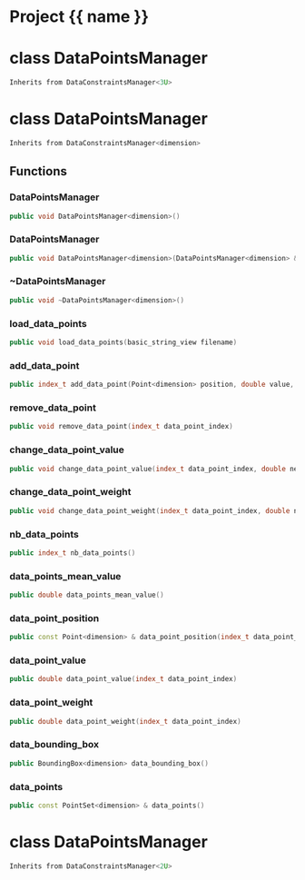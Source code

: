 <script setup>
import {useRoute} from 'vitepress'
const {path} = useRoute()
const tokens = path.split('/')
const words = tokens[2].split('-');
for (let i = 0; i < words.length; i++) {
    words[i] = words[i].charAt(0).toUpperCase() + words[i].slice(1);
    words[i] = words[i].replace('geode', 'Geode')
}
const name = words.join('-');
</script>
# Project {{ name }}

# class DataPointsManager


```cpp
Inherits from DataConstraintsManager<3U>
```



# class DataPointsManager


```cpp
Inherits from DataConstraintsManager<dimension>
```



## Functions

### DataPointsManager

```cpp
public void DataPointsManager<dimension>()
```


### DataPointsManager

```cpp
public void DataPointsManager<dimension>(DataPointsManager<dimension> && other)
```


### ~DataPointsManager

```cpp
public void ~DataPointsManager<dimension>()
```


### load_data_points

```cpp
public void load_data_points(basic_string_view filename)
```


### add_data_point

```cpp
public index_t add_data_point(Point<dimension> position, double value, double weight)
```


### remove_data_point

```cpp
public void remove_data_point(index_t data_point_index)
```


### change_data_point_value

```cpp
public void change_data_point_value(index_t data_point_index, double new_value)
```


### change_data_point_weight

```cpp
public void change_data_point_weight(index_t data_point_index, double new_weight)
```


### nb_data_points

```cpp
public index_t nb_data_points()
```


### data_points_mean_value

```cpp
public double data_points_mean_value()
```


### data_point_position

```cpp
public const Point<dimension> & data_point_position(index_t data_point_index)
```


### data_point_value

```cpp
public double data_point_value(index_t data_point_index)
```


### data_point_weight

```cpp
public double data_point_weight(index_t data_point_index)
```


### data_bounding_box

```cpp
public BoundingBox<dimension> data_bounding_box()
```


### data_points

```cpp
public const PointSet<dimension> & data_points()
```




# class DataPointsManager


```cpp
Inherits from DataConstraintsManager<2U>
```



